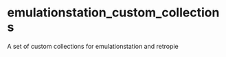 # emulationstation_custom_collections
 A set of custom collections for emulationstation and retropie
